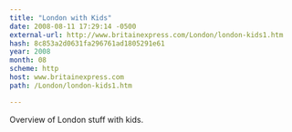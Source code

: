 ```yaml
---
title: "London with Kids"
date: 2008-08-11 17:29:14 -0500
external-url: http://www.britainexpress.com/London/london-kids1.htm
hash: 8c853a2d0631fa296761ad1805291e61
year: 2008
month: 08
scheme: http
host: www.britainexpress.com
path: /London/london-kids1.htm

---
```


Overview of London stuff with kids.
